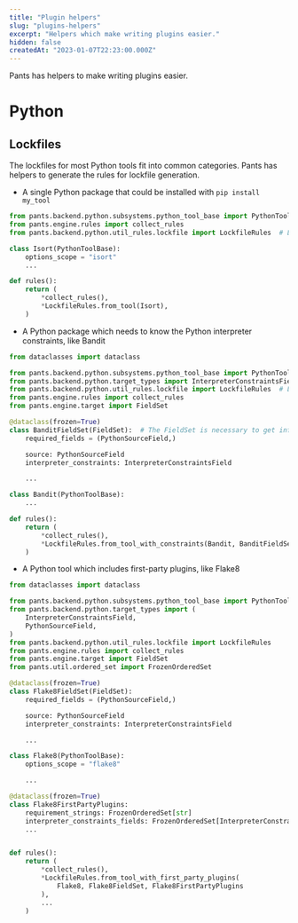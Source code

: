 ```yaml
---
title: "Plugin helpers"
slug: "plugins-helpers"
excerpt: "Helpers which make writing plugins easier."
hidden: false
createdAt: "2023-01-07T22:23:00.000Z"
---
```

Pants has helpers to make writing plugins easier.

# Python

## Lockfiles

The lockfiles for most Python tools fit into common categories. Pants has helpers to generate the rules for lockfile generation.

- A single Python package that could be installed with `pip install my_tool`

```python
from pants.backend.python.subsystems.python_tool_base import PythonToolBase
from pants.engine.rules import collect_rules
from pants.backend.python.util_rules.lockfile import LockfileRules  # Lockfile helpers come from here

class Isort(PythonToolBase):
    options_scope = "isort"
    ...

def rules():
    return (
        *collect_rules(),
        *LockfileRules.from_tool(Isort),
    )
```

- A Python package which needs to know the Python interpreter constraints, like Bandit

```python
from dataclasses import dataclass

from pants.backend.python.subsystems.python_tool_base import PythonToolBase
from pants.backend.python.target_types import InterpreterConstraintsField, PythonSourceField
from pants.backend.python.util_rules.lockfile import LockfileRules  # Lockfile helpers come from here
from pants.engine.rules import collect_rules
from pants.engine.target import FieldSet

@dataclass(frozen=True)
class BanditFieldSet(FieldSet):  # The FieldSet is necessary to get information about the sources, in this case the InterpreterConstraintsField
    required_fields = (PythonSourceField,)

    source: PythonSourceField
    interpreter_constraints: InterpreterConstraintsField

    ...

class Bandit(PythonToolBase):
    ...

def rules():
    return (
        *collect_rules(),
        *LockfileRules.from_tool_with_constraints(Bandit, BanditFieldSet),  # Pass the Tool and the FieldSet here 
    )
```

- A Python tool which includes first-party plugins, like Flake8

```python
from dataclasses import dataclass

from pants.backend.python.subsystems.python_tool_base import PythonToolBase
from pants.backend.python.target_types import (
    InterpreterConstraintsField,
    PythonSourceField,
)
from pants.backend.python.util_rules.lockfile import LockfileRules
from pants.engine.rules import collect_rules
from pants.engine.target import FieldSet
from pants.util.ordered_set import FrozenOrderedSet

@dataclass(frozen=True)
class Flake8FieldSet(FieldSet):
    required_fields = (PythonSourceField,)

    source: PythonSourceField
    interpreter_constraints: InterpreterConstraintsField

    ...

class Flake8(PythonToolBase):
    options_scope = "flake8"

    ...

@dataclass(frozen=True)
class Flake8FirstPartyPlugins:
    requirement_strings: FrozenOrderedSet[str]
    interpreter_constraints_fields: FrozenOrderedSet[InterpreterConstraintsField]
    ...


def rules():
    return (
        *collect_rules(),
        *LockfileRules.from_tool_with_first_party_plugins(
            Flake8, Flake8FieldSet, Flake8FirstPartyPlugins
        ),
        ...
    )
```